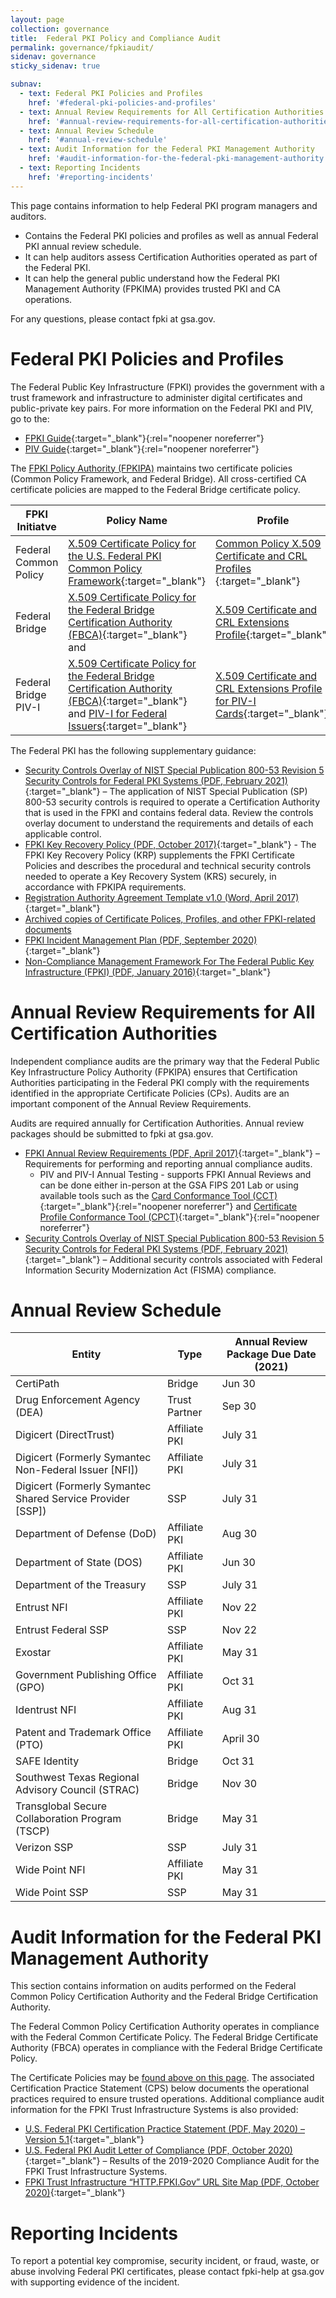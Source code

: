 ```yaml
---
layout: page
collection: governance
title:  Federal PKI Policy and Compliance Audit
permalink: governance/fpkiaudit/
sidenav: governance
sticky_sidenav: true

subnav:
  - text: Federal PKI Policies and Profiles
    href: '#federal-pki-policies-and-profiles'
  - text: Annual Review Requirements for All Certification Authorities
    href: '#annual-review-requirements-for-all-certification-authorities'
  - text: Annual Review Schedule
    href: '#annual-review-schedule'
  - text: Audit Information for the Federal PKI Management Authority
    href: '#audit-information-for-the-federal-pki-management-authority'
  - text: Reporting Incidents
    href: '#reporting-incidents'
---
```


This page contains information to help Federal PKI program managers and auditors.
- Contains the Federal PKI policies and profiles as well as annual Federal PKI annual review schedule.
- It can help auditors assess Certification Authorities operated as part of the Federal PKI. 
- It can help the general public understand how the Federal PKI Management Authority (FPKIMA) provides trusted PKI and CA operations.

For any questions, please contact fpki at gsa.gov.


# Federal PKI Policies and Profiles

The Federal Public Key Infrastructure (FPKI) provides the government with a trust framework and infrastructure to administer digital certificates and public-private key pairs. For more information on the Federal PKI and PIV, go to the:
- [FPKI Guide](https://playbooks.idmanagement.gov/fpki/){:target="_blank"}{:rel="noopener noreferrer"}
- [PIV Guide](https://playbooks.idmanagement.gov/piv/){:target="_blank"}{:rel="noopener noreferrer"}

The [FPKI Policy Authority (FPKIPA)](../governance/) maintains two certificate policies (Common Policy Framework, and Federal Bridge). All cross-certified CA certificate policies are mapped to the Federal Bridge certificate policy.

| FPKI Initiatve | Policy Name | Profile | Change Proposals |
| -------------- | ----------- | ------- | ---------------- |
| Federal Common Policy | [X.509 Certificate Policy for the U.S. Federal PKI Common Policy Framework](../../docs/fpki-x509-cert-policy-common.pdf){:target="_blank"} | [Common Policy X.509 Certificate and CRL Profiles ](../../docs/fpki-x509-cert-profile-common.pdf){:target="_blank"}  | [Common Change Proposals](../fpkiarchive/) |
| Federal Bridge | [X.509 Certificate Policy for the Federal Bridge Certification Authority (FBCA)](../docs/fpki-x509-cert-policy-fbca.pdf){:target="_blank"} and  | [X.509 Certificate and CRL Extensions Profile](../docs/fpki-x509-cert-profiles-fbca.pdf){:target="_blank"} | [Bridge Change Proposals](../fpkiarchive/) |
| Federal Bridge PIV-I | [X.509 Certificate Policy for the Federal Bridge Certification Authority (FBCA)](../docs/fpki-x509-cert-policy-fbca.pdf){:target="_blank"} and [PIV-I for Federal Issuers](../../docs/fpki-pivi-for-issuers){:target="_blank"}  | [X.509 Certificate and CRL Extensions Profile for PIV-I Cards](../../docs/fpki-x509-cert-profiles-pivi.pdf){:target="_blank"}  | [Bridge Change Proposals](../fpkiarchive/) |

The Federal PKI has the following supplementary guidance:

- [Security Controls Overlay of NIST Special Publication 800-53 Revision 5 Security Controls for Federal PKI Systems (PDF, February 2021)](../../docs/fpki-overlay-sp-800-53.pdf){:target="_blank"} – The application of NIST Special Publication (SP) 800-53 security controls is required to operate a Certification Authority that is used in the FPKI and contains federal data. Review the controls overlay document to understand the requirements and details of each applicable control.
- [FPKI Key Recovery Policy (PDF, October 2017)](../../docs/fpki-key-recovery){:target="_blank"} - The FPKI Key Recovery Policy (KRP) supplements the FPKI Certificate Policies and describes the procedural and technical security controls needed to operate a Key Recovery System (KRS) securely, in accordance with FPKIPA requirements.
- [Registration Authority Agreement Template v1.0 (Word, April 2017)](../../docs/fpki-ssp-raa.docx){:target="_blank"} 
- [Archived copies of Certificate Polices, Profiles, and other FPKI-related documents](../fpkiarchive/)
- [FPKI Incident Management Plan (PDF, September 2020)](../../docs/fpki-imp.pdf){:target="_blank"}
- [Non-Compliance Management Framework For The Federal Public Key Infrastructure (FPKI) (PDF, January 2016)](../../docs/fpki-nmf.pdf){:target="_blank"}


# Annual Review Requirements for All Certification Authorities

Independent compliance audits are the primary way that the Federal Public Key Infrastructure Policy Authority (FPKIPA) ensures that Certification Authorities participating in the Federal PKI comply with the requirements identified in the appropriate Certificate Policies (CPs). Audits are an important component of the Annual Review Requirements.

Audits are required annually for Certification Authorities.  Annual review packages should be submitted to fpki at gsa.gov.

- [FPKI Annual Review Requirements (PDF, April 2017)](../../docs/fpki-annual-review-requirements.pdf){:target="_blank"} – Requirements for performing and reporting annual compliance audits.
  - PIV and PIV-I Annual Testing - supports FPKI Annual Reviews and can be done either in-person at the GSA FIPS 201 Lab or using available tools such as the [Card Conformance Tool (CCT)](https://playbooks.idmanagement.gov/fpki/tools/cct/){:target="_blank"}{:rel="noopener noreferrer"} and [Certificate Profile Conformance Tool (CPCT)](https://playbooks.idmanagement.gov/fpki/tools/cpct/){:target="_blank"}{:rel="noopener noreferrer"}
- [Security Controls Overlay of NIST Special Publication 800-53 Revision 5 Security Controls for Federal PKI Systems (PDF, February 2021)](../../docs/fpki-overlay-sp-800-53.pdf){:target="_blank"} – Additional security controls associated with Federal Information Security Modernization Act (FISMA) compliance.



# Annual Review Schedule

| Entity	| Type	| Annual Review Package Due Date (2021) |
| ------- | ----- | ------------------------------------- |
| CertiPath	| Bridge |	Jun 30 |
| Drug Enforcement Agency (DEA)	| Trust Partner	| Sep 30 |
| Digicert (DirectTrust)	| Affiliate PKI	| July 31 |
| Digicert (Formerly Symantec Non-Federal Issuer [NFI])	| Affiliate PKI	| July 31 |
| Digicert (Formerly Symantec Shared Service Provider [SSP])	| SSP	| July 31 |
| Department of Defense (DoD)	| Affiliate PKI	| Aug 30 |
| Department of State (DOS)	| Affiliate PKI	| Jun 30 |
| Department of the Treasury	| SSP	| July 31 |
| Entrust NFI	| Affiliate PKI	| Nov 22 |
| Entrust Federal SSP	| SSP	| Nov 22 |
| Exostar	| Affiliate PKI	| May 31 |
| Government Publishing Office (GPO)	| Affiliate PKI	| Oct 31 |
| Identrust NFI	| Affiliate PKI	| Aug 31 |
| Patent and Trademark Office (PTO)	| Affiliate PKI	| April 30 |
| SAFE Identity	| Bridge	| Oct 31 |
| Southwest Texas Regional Advisory Council (STRAC)	| Bridge	| Nov 30 |
| Transglobal Secure Collaboration Program (TSCP)	| Bridge	| May 31 |
| Verizon SSP	| SSP	| July 31 |
| Wide Point NFI	| Affiliate PKI	| May 31 |
| Wide Point SSP	| SSP	| May 31 |


# Audit Information for the Federal PKI Management Authority

This section contains information on audits performed on the Federal Common Policy Certification Authority and the Federal Bridge Certification Authority.

The Federal Common Policy Certification Authority operates in compliance with the Federal Common Certificate Policy. The Federal Bridge Certificate Authority (FBCA) operates in compliance with the Federal Bridge Certificate Policy.

The Certificate Policies may be [found above on this page](#federal-pki-policies-and-profiles).  The associated Certification Practice Statement (CPS) below documents the operational practices required to ensure trusted operations.  Additional compliance audit information for the FPKI Trust Infrastructure Systems is also provided:

- [U.S. Federal PKI Certification Practice Statement (PDF, May 2020) – Version 5.1](../../docs/fpki-fpkima-cps.pdf){:target="_blank"}
- [U.S. Federal PKI Audit Letter of Compliance (PDF, October 2020)](../../docs/fpki-fpkima-audit-letter.pdf){:target="_blank"} – Results of the 2019-2020 Compliance Audit for the FPKI Trust Infrastructure Systems.
- [FPKI Trust Infrastructure “HTTP.FPKI.Gov” URL Site Map (PDF, October 2020)](../../docs/fpki-fpkima-sitemap.pdf){:target="_blank"}


# Reporting Incidents

To report a potential key compromise, security incident, or fraud, waste, or abuse involving Federal PKI certificates, please contact fpki-help at gsa.gov with supporting evidence of the incident.
